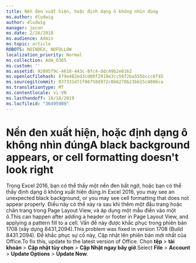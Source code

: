 ```yaml
---
title: Nền đen xuất hiện, hoặc định dạng ô không nhìn đúng
ms.author: dludwig
author: dludwig
manager: jecon
ms.date: 2/26/2018
ms.audience: Admin
ms.topic: article
ROBOTS: NOINDEX, NOFOLLOW
localization_priority: Normal
ms.collection: Adm_O365
ms.custom: ''
ms.assetid: 92095f9c-4610-443c-8fc4-ddc49b2e6162
ms.openlocfilehash: 879e482ed3cd80f2918e3cc56f2ba555bccc6f45
ms.sourcegitcommit: 037331d71f06750d972c0b6278b23bb15c4806ca
ms.translationtype: MT
ms.contentlocale: vi-VN
ms.lasthandoff: 10/18/2019
ms.locfileid: "36495989"
---
```

# <a name="a-black-background-appears-or-cell-formatting-doesnt-look-right"></a><span data-ttu-id="38509-102">Nền đen xuất hiện, hoặc định dạng ô không nhìn đúng</span><span class="sxs-lookup"><span data-stu-id="38509-102">A black background appears, or cell formatting doesn't look right</span></span>

<span data-ttu-id="38509-103">Trong Excel 2016, bạn có thể thấy một nền đen bất ngờ, hoặc bạn có thể thấy định dạng ô không xuất hiện đúng.</span><span class="sxs-lookup"><span data-stu-id="38509-103">In Excel 2016, you may see an unexpected black background, or you may see cell formatting that does not appear properly.</span></span> <span data-ttu-id="38509-104">Điều này có thể xảy ra sau khi thêm một đầu trang hoặc chân trang trong Page Layout View, và áp dụng một mẫu điền vào một ô.</span><span class="sxs-lookup"><span data-stu-id="38509-104">This can happen after adding a header or footer in Page Layout View, and applying a pattern fill to a cell.</span></span> <span data-ttu-id="38509-105">Vấn đề này được khắc phục trong phiên bản 1708 (xây dựng 8431,2094).</span><span class="sxs-lookup"><span data-stu-id="38509-105">This problem was fixed in version 1708 (Build 8431.2094).</span></span> <span data-ttu-id="38509-106">Để khắc phục sự cố này, Cập nhật lên phiên bản mới nhất của Office.</span><span class="sxs-lookup"><span data-stu-id="38509-106">To fix this, update to the latest version of Office.</span></span> <span data-ttu-id="38509-107">Chọn **tệp** \> **tài khoản** \> **Cập nhật tùy chọn** \> **Cập Nhật ngay bây giờ**.</span><span class="sxs-lookup"><span data-stu-id="38509-107">Select **File** \> **Account** \> **Update Options** \> **Update Now**.</span></span>
  

